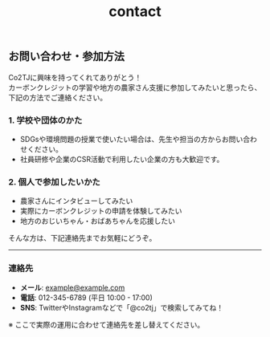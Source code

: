 ﻿---
layout: default
title: contact
permalink: /contact/
---

## お問い合わせ・参加方法

Co2TJに興味を持ってくれてありがとう！  
カーボンクレジットの学習や地方の農家さん支援に参加してみたいと思ったら、下記の方法でご連絡ください。

### 1. 学校や団体のかた

- SDGsや環境問題の授業で使いたい場合は、先生や担当の方からお問い合わせください。
- 社員研修や企業のCSR活動で利用したい企業の方も大歓迎です。

### 2. 個人で参加したいかた

- 農家さんにインタビューしてみたい
- 実際にカーボンクレジットの申請を体験してみたい
- 地方のおじいちゃん・おばあちゃんを応援したい

そんな方は、下記連絡先までお気軽にどうぞ。

---

### 連絡先

- **メール**: example@example.com
- **電話**: 012-345-6789 (平日 10:00 - 17:00)
- **SNS**: TwitterやInstagramなどで「@co2tj」で検索してみてね！

※ ここで実際の運用に合わせて連絡先を差し替えてください。
